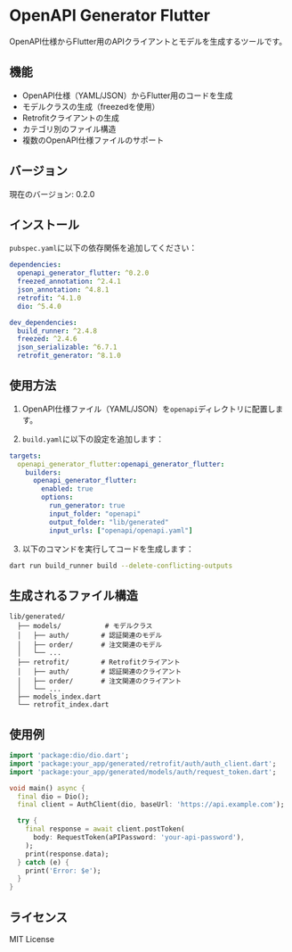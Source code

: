 # OpenAPI Generator Flutter

OpenAPI仕様からFlutter用のAPIクライアントとモデルを生成するツールです。

## 機能

- OpenAPI仕様（YAML/JSON）からFlutter用のコードを生成
- モデルクラスの生成（freezedを使用）
- Retrofitクライアントの生成
- カテゴリ別のファイル構造
- 複数のOpenAPI仕様ファイルのサポート

## バージョン

現在のバージョン: 0.2.0

## インストール

`pubspec.yaml`に以下の依存関係を追加してください：

```yaml
dependencies:
  openapi_generator_flutter: ^0.2.0
  freezed_annotation: ^2.4.1
  json_annotation: ^4.8.1
  retrofit: ^4.1.0
  dio: ^5.4.0

dev_dependencies:
  build_runner: ^2.4.8
  freezed: ^2.4.6
  json_serializable: ^6.7.1
  retrofit_generator: ^8.1.0
```

## 使用方法

1. OpenAPI仕様ファイル（YAML/JSON）を`openapi`ディレクトリに配置します。

2. `build.yaml`に以下の設定を追加します：

```yaml
targets:
  openapi_generator_flutter:openapi_generator_flutter:
    builders:
      openapi_generator_flutter:
        enabled: true
        options:
          run_generator: true
          input_folder: "openapi"
          output_folder: "lib/generated"
          input_urls: ["openapi/openapi.yaml"]
```

3. 以下のコマンドを実行してコードを生成します：

```bash
dart run build_runner build --delete-conflicting-outputs
```

## 生成されるファイル構造

```
lib/generated/
  ├── models/           # モデルクラス
  │   ├── auth/        # 認証関連のモデル
  │   ├── order/       # 注文関連のモデル
  │   └── ...
  ├── retrofit/        # Retrofitクライアント
  │   ├── auth/        # 認証関連のクライアント
  │   ├── order/       # 注文関連のクライアント
  │   └── ...
  ├── models_index.dart
  └── retrofit_index.dart
```

## 使用例

```dart
import 'package:dio/dio.dart';
import 'package:your_app/generated/retrofit/auth/auth_client.dart';
import 'package:your_app/generated/models/auth/request_token.dart';

void main() async {
  final dio = Dio();
  final client = AuthClient(dio, baseUrl: 'https://api.example.com');

  try {
    final response = await client.postToken(
      body: RequestToken(aPIPassword: 'your-api-password'),
    );
    print(response.data);
  } catch (e) {
    print('Error: $e');
  }
}
```

## ライセンス

MIT License
